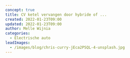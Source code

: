 ```yaml
---
concept: true
title: CV ketel vervangen door hybride of ...
created: 2022-01-23T09:00
updated: 2022-01-23T09:00
author: Melle Wijnia
categories:
  - Electrische auto
leadImages:
  - /images/blog/chris-curry-jEca2PSQL-4-unsplash.jpg
---
```


